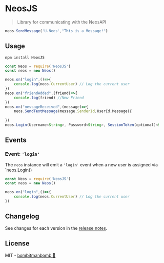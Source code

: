 # NeosJS

> Library for communicating with the NeosAPI

```js
neos.SendMessage('U-Neos',"This is a Message!")
```

## Usage

```sh
npm install NeosJS
```

```js
const Neos = require('NeosJS')
const neos = new Neos()

neos.on("login",()=>{
    console.log(neos.CurrentUser) // Log the current user
})
neos.on("friendAdded",(friend)=>{
    console.log(friend) //New Friend
})
neos.on("messageReceived",(message)=>{
    neos.SendTextMessage(message.SenderId,UserId,Message){
    
})
neos.Login(Username<String>, Password<String>, SessionToken(optional)<String>, MachineID<String>, RememberMe<Boolean>)

```

## Events

### Event: `'login'`

<!-- YAML
added: v0.0.1
-->


The `neos` instance will emit a `'login'` event when a new user is assigned via `neos.Login()
```js
const Neos = require('NeosJS')
const neos = new Neos()

neos.on("login",()=>{
    console.log(neos.CurrentUser) // Log the current user
})
```

## Changelog

See changes for each version in the [release notes](https://github.com/PolyLogiX-Studio/Neos.js/releases).

## License

MIT - [bombitmanbomb :cactus:](https://github.com/bombitmanbomb)
